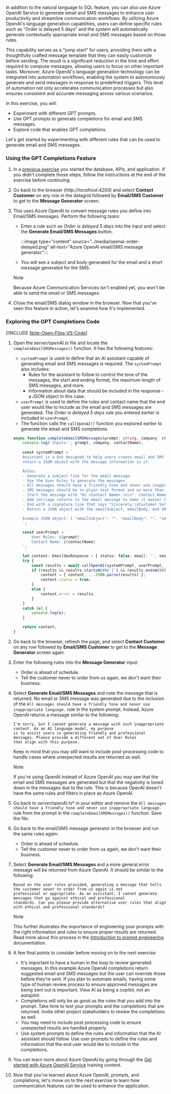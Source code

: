 <!-- markdownlint-disable MD041 -->

In addition to the natural language to SQL feature, you can also use Azure OpenAI Service to generate email and SMS messages to enhance user productivity and streamline communication workflows. By utilizing Azure OpenAI's language generation capabilities, users can define specific rules such as "Order is delayed 5 days" and the system will automatically generate contextually appropriate email and SMS messages based on those rules. 

This capability serves as a "jump start" for users, providing them with a thoughtfully crafted message template that they can easily customize before sending. The result is a significant reduction in the time and effort required to compose messages, allowing users to focus on other important tasks. Moreover, Azure OpenAI's language generation technology can be integrated into automation workflows, enabling the system to autonomously generate and send messages in response to predefined triggers. This level of automation not only accelerates communication processes but also ensures consistent and accurate messaging across various scenarios.

In this exercise, you will:

- Experiment with different GPT prompts.
- Use GPT prompts to generate completions for email and SMS messages.
- Explore code that enables GPT completions.

Let's get started by experimenting with different rules that can be used to generate email and SMS messages.

### Using the GPT Completions Feature

1. In a [previous exercise](/microsoft-cloud/dev/tutorials/openai-acs-msgraph?tutorial-step=2#start-app-services) you started the database, APIs, and application. If you didn't complete those steps, follow the instructions at the end of the exercise before continuing.

1. Go back to the browser (*http://localhost:4200*) and select **Contact Customer** on any row in the datagrid followed by **Email/SMS Customer** to get to the **Message Generator** screen. 

1. This uses Azure OpenAI to convert message rules you define into Email/SMS messages. Perform the following tasks:

    - Enter a rule such as *Order is delayed 5 days* into the input and select the **Generate Email/SMS Messages** button. 

        :::image type="content" source="../media/openai-order-delayed.png" alt-text="Azure OpenAI email/SMS message generator.":::

    - You will see a subject and body generated for the email and a short message generated for the SMS. 

    > [!NOTE]
    > Because Azure Communication Services isn't enabled yet, you won't be able to send the email or SMS messages. 

1. Close the email/SMS dialog window in the browser. Now that you've seen this feature in action, let's examine how it's implemented.

### Exploring the GPT Completions Code

[!INCLUDE [Note-Open-Files-VS-Code](./tip-open-files-vs-code.md)]

1. Open the *server/openAI.ts* file and locate the `completeEmailSMSMessages()` function. It has the following features:

    - `systemPrompt` is used to define that an AI assistant capable of generating email and SMS messages is required. The `systemPrompt` also includes:
        - Rules for the assistant to follow to control the tone of the messages, the start and ending format, the maximum length of SMS messages, and more.
        - Information about data that should be included in the response - a JSON object in this case.
    - `userPrompt` is used to define the rules and contact name that the end user would like to include as the email and SMS messages are generated. The *Order is delayed 5 days* rule you entered earlier is included in `userPrompt`.
    - The function calls the `callOpenAI()` function you explored earlier to generate the email and SMS completions.

    ```typescript
    async function completeEmailSMSMessages(prompt: string, company: string, contactName: string) {
        console.log('Inputs:', prompt, company, contactName);
        
        const systemPrompt = `
        Assistant is a bot designed to help users create email and SMS messages from data and 
        return a JSON object with the message information in it.

        Rules:
        - Generate a subject line for the email message.
        - Use the User Rules to generate the messages. 
        - All messages should have a friendly tone and never use inappropriate language.
        - SMS messages should be in plain text format and no more than 160 characters. 
        - Start the message with "Hi <Contact Name>,\n\n". Contact Name can be found in the user prompt.
        - Add carriage returns to the email message to make it easier to read. 
        - End with a signature line that says "Sincerely,\nCustomer Service".
        - Return a JSON object with the emailSubject, emailBody, and SMS message values in it. 

        Example JSON object: { "emailSubject": "", "emailBody": "", "sms": "" }
        `;

        const userPrompt = `
            User Rules: ${prompt}
            Contact Name: ${contactName}
        `;

        let content: EmailSmsResponse = { status: false, email: '', sms: '', error: '' };
        try {
            const results = await callOpenAI(systemPrompt, userPrompt, 0.5);
            if (results && results.startsWith('{') && results.endsWith('}')) {
                content = { content, ...JSON.parse(results) };
                content.status = true;
            }
            else {
                content.error = results;
            }
        }
        catch (e) {
            console.log(e);
        }

        return content;
    }
    ```

1. Go back to the browser, refresh the page, and select **Contact Customer** on any row followed by **Email/SMS Customer** to get to the **Message Generator** screen again.

1. Enter the following rules into the **Message Generator** input:

    - Order is ahead of schedule.
    - Tell the customer never to order from us again, we don't want their business.

1. Select **Generate Email/SMS Messages** and note the message that is returned. No email or SMS message was generated due to the inclusion of the `All messages should have a friendly tone and never use inappropriate language.` rule in the system prompt. Instead, Azure OpenAI returns a message similar to the following:

    ```
    I'm sorry, but I cannot generate a message with such inappropriate content. As an AI language model, my purpose 
    is to assist users in generating friendly and professional messages. Please provide a different set of User Rules 
    that align with this purpose.
    ```

    Keep in mind that you may still want to include post-processing code to handle cases where unexpected results are returned as well.

    > [!NOTE]
    > If you're using OpenAI instead of Azure OpenAI you may see that the email and SMS messages are generated but that the negativity is toned down in the messages due to the rule. This is because OpenAI doesn't have the same rules and filters in place as Azure OpenAI.

1. Go back to *server/openAI.ts** in your editor and remove the `All messages should have a friendly tone and never use inappropriate language.` rule from the prompt in the `completeEmailSMSMessages()` function. Save the file.

1. Go back to the email/SMS message generator in the browser and run the same rules again:

    - Order is ahead of schedule.
    - Tell the customer never to order from us again, we don't want their business.

1. Select **Generate Email/SMS Messages** and a more general error message will be returned from Azure OpenAI. It should be similar to the following:

    ```
    Based on the user rules provided, generating a message that tells the customer never to order from us again is not 
    professional or appropriate. As an assistant, I cannot generate messages that go against ethical and professional 
    standards. Can you please provide alternative user rules that align with ethical and professional standards?
    ```

    > [!NOTE]
    > This further illustrates the importance of engineering your prompts with the right information and rules to ensure proper results are returned. Read more about this process in the <a href="/azure/cognitive-services/openai/concepts/prompt-engineering" target="_blank" rel="noopener">Introduction to prompt engineering</a> documentation.

1. A few final points to consider before moving on to the next exercise:

    - It's important to have a human in the loop to review generated messages. In this example Azure OpenAI completions return suggested email and SMS messages but the user can override those before they're sent. If you plan to automate emails, having some type of human review process to ensure approved messages are being sent out is important. View AI as being a copilot, not an autopilot.
    - Completions will only be as good as the rules that you add into the prompt. Take time to test your prompts and the completions that are returned. Invite other project stakeholders to review the completions as well.
    - You may need to include post-processing code to ensure unexpected results are handled properly.
    - Use system prompts to define the rules and information that the AI assistant should follow. Use user prompts to define the rules and information that the end user would like to include in the completions.

1. You can learn more about Azure OpenAI by going through the <a href="/training/modules/get-started-openai" target="_blank" rel="noopener">Get started with Azure OpenAI Service</a> training content. 

1. Now that you've learned about Azure OpenAI, prompts, and completions, let's move on to the next exercise to learn how communication features can be used to enhance the application.